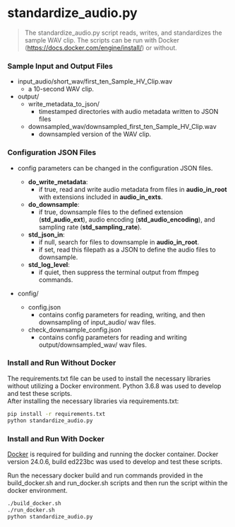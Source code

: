 # standardize_audio.py

> The standardize_audio.py script reads, writes, and standardizes the sample WAV clip.
The scripts can be run with Docker (https://docs.docker.com/engine/install/) or without.

### Sample Input and Output Files

* input_audio/short_wav/first_ten_Sample_HV_Clip.wav
    * a 10-second WAV clip.
* output/
    * write_metadata_to_json/
        * timestamped directories with audio metadata written to JSON files
    * downsampled_wav/downsampled_first_ten_Sample_HV_Clip.wav
        * downsampled version of the WAV clip.

### Configuration JSON Files

* config parameters can be changed in the configuration JSON files.
    * **do_write_metadata**:
        * if true, read and write audio metadata from files in **audio_in_root** with extensions included in **audio_in_exts**.
    * **do_downsample**:
        * if true, downsample files to the defined extension (**std_audio_ext**), audio encoding (**std_audio_encoding**), and sampling rate (**std_sampling_rate**).
    * **std_json_in**:
        * if null, search for files to downsample in **audio_in_root**.
        * if set, read this filepath as a JSON to define the audio files to downsample.
    * **std_log_level**:
        * if quiet, then suppress the terminal output from ffmpeg commands.

* config/
    * config.json
        * contains config parameters for reading, writing, and then downsampling of input_audio/ wav files.
    * check_downsample_config.json
        * contains config parameters for reading and writing output/downsampled_wav/ wav files.

### Install and Run Without Docker

The requirements.txt file can be used to install the necessary libraries without utilizing a Docker environment. Python 3.6.8 was used to develop and test these scripts.\
After installing the necessary libraries via requirements.txt:

```sh
pip install -r requirements.txt
python standardize_audio.py
```

### Install and Run With Docker

[Docker](https://docs.docker.com/engine/install/) is required for building and running the docker container. Docker version 24.0.6, build ed223bc was used to develop and test these scripts.

Run the necessary docker build and run commands provided in the build_docker.sh and run_docker.sh scripts and then run the script within the docker environment.

```sh
./build_docker.sh
./run_docker.sh
python standardize_audio.py
```

